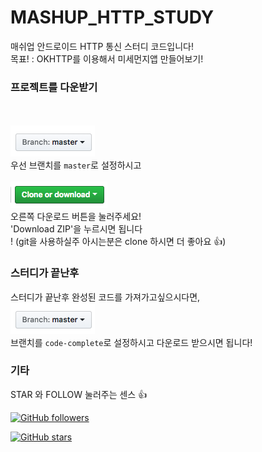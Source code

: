 # MASHUP_HTTP_STUDY

매쉬업 안드로이드 HTTP 통신 스터디 코드입니다!<br/>
목표! : OKHTTP를 이용해서 미세먼지앱 만들어보기!<br/>

### 프로젝트를 다운받기
<br/><br/>
![branch](./img/branch.png) <br/>
우선 브랜치를 `master`로 설정하시고 
<br/><br/>
![download](./img/download.png)<br/>
오른쪽 다운로드 버튼을 눌러주세요!<br/>
'Download ZIP'을 누르시면 됩니다<br/>!
(git을 사용하실주 아시는분은 clone 하시면 더 좋아요 :+1:)

### 스터디가 끝난후

스터디가 끝난후 완성된 코드를 가져가고싶으시다면,<br/>
![branch](./img/branch.png)<br/>
브랜치를 `code-complete`로 설정하시고 다운로드 받으시면 됩니다!

### 기타
STAR 와 FOLLOW 눌러주는 센스 :+1:

[![GitHub followers](https://img.shields.io/github/followers/JSpiner.svg?style=social&label=Follow&maxAge=2592000)](https://github.com/JSpiner?tab=followers)

[![GitHub stars](https://img.shields.io/github/stars/JSpiner/MASHUP_HTTP_STUDY.svg?style=social&label=Star&maxAge=2592000)](https://GitHub.com/JSpiner/MASHUP_HTTP_STUDY/stargazers/)

